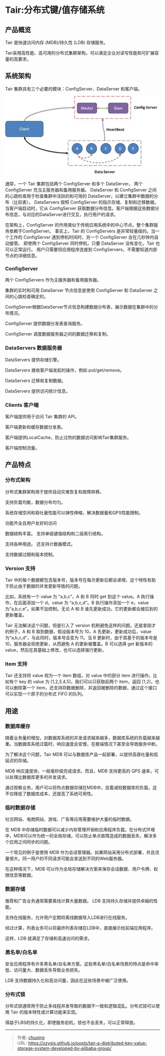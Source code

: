 # Tair:分布式键/值存储系统


## 产品概览
Tair 是快速访问内存 (MDB)/持久性 (LDB) 存储服务。

Tair采用高性能、高可用的分布式集群架构，可以满足企业对读写性能和可扩展容量的高要求。

## 系统架构
Tair 集群具有三个必要的模块：ConfigServer、DataServer 和客户端。

<!-- more -->

![Architecture](tair_structure.jpg)

通常，一个 Tair 集群包括两个 ConfigServer 和多个 DataServer。 两个 ConfigServer 充当主服务器和备用服务器。 DataServer 和 ConfigServer 之间的心跳检查用于检查集群中活跃的和可用的 DataServer，以建立集群中数据的分布（比较表）。 DataServers 按照 ConfigServer 的指示存储、复制和迁移数据。当客户端启动时，它从 ConfigServer 获取数据分布信息。客户端根据这些数据分布信息，与对应的DataServer进行交互，执行用户的请求。

在架构上，ConfigServer 的作用类似于传统应用系统中的中心节点。整个集群服务依赖于ConfigServer。 事实上，Tair 的 ConfigServers 是非常轻量级的。当一个工作的 ConfigServer 遇到停机时间时，另一个 ConfigServer 会在几秒钟内自动接管。 即使两个 ConfigServer 同时停机，只要 DataServer 没有变化，Tair 也可以正常运行。 用户只需要将应用程序连接到 ConfigServers，不需要知道内部节点的详细信息。

### ConfigServer
两个 ConfigServers 作为主服务器和备用服务器。

集群的实时和可用 DataServer 节点信息是使用 ConfigServer 和 DataServer 之间的心跳检查确定的。

ConfigServer根据DataServer节点信息构建数据分布表，展示数据在集群中的分布情况。

ConfigServer 提供数据分发表查询服务。

ConfigServer 调度数据服务器之间的数据迁移和复制。

### DataServers 数据服务器
DataServers 提供存储引擎。

DataServers 接收客户端发起的操作，例如 put/get/remove。

DataServers 迁移和复制数据。

DataServers 提供访问统计信息。

### Clients 客户端
客户端提供用于访问 Tair 集群的 API。

客户端更新和缓存数据分发表。

客户端提供LocalCache，防止过热的数据访问影响Tair集群服务。

客户端控制流量。

## 产品特点
### 分布式架构
分布式集群架构用于提供自动灾难恢复和故障转移。

支持负载均衡，数据分布均匀。

系统存储空间和吞吐量性能可以弹性伸缩，解决数据量和QPS性能限制。

功能齐全且用户友好的访问

数据结构丰富。 支持单级键值结构和二级索引结构。

支持各种用途。 还支持计数器模式。

支持数据过期和版本控制。

### Version 支持
Tair 中的每个数据都包含版本号，版本号在每次更新后都会递增。这个特性有助于防止由于数据的并发更新导致的问题。

比如，系统有一个 value 为 “a,b,c”，A 和 B 同时 get 到这个 value。A 执行操作，在后面添加一个 d，value 为 “a,b,c,d”。B 执行操作添加一个 e，value 为”a,b,c,e”。如果不加控制，无论 A 和 B 谁先更新成功，它的更新都会被后到的更新覆盖。

Tair 无法解决这个问题，但是引入了 version 机制避免这样的问题。还是拿刚才的例子，A 和 B 取到数据，假设版本号为 10，A 先更新，更新成功后，value 为”a,b,c,d”，与此同时，版本号会变为 11。当 B 更新时，由于其基于的版本号是 10，服务器会拒绝更新，从而避免 A 的更新被覆盖。B 可以选择 get 新版本的 value，然后在其基础上修改，也可以选择强行更新。

### Item 支持
Tair 还支持将 value 视为一个 item 数组，对 value 中的部分 item 进行操作。比如有个 key 的 value 为 [1,2,3,4,5]，我们可以只获取前两个 item，返回 [1,2]，也可以删除第一个 item，还支持将数据删除，并返回被删除的数据，通过这个接口可以实现一个原子的分布式 FIFO 的队列。



## 用途
### 数据库缓存
随着业务量的增加，对数据库系统的并发请求越来越多，数据库系统的负载越来越重。当数据库系统过载时，响应速度会变慢，在极端情况下甚至会导致服务中断。

为了解决这个问题，Tair MDB 可以与数据库产品一起部署，以提供高吞吐量和低延迟的存储。

MDB 响应速度快，一般毫秒级完成请求。而且，MDB 支持更高的 QPS 速率，可以处理比数据库更多的并发请求。

通过观察业务，用户可以将热点数据存储在MDB中，显着减轻数据库的负载。这不仅降低了数据库成本，还提高了系统可用性。

### 临时数据存储
社交网站、电商网站、游戏、广告等应用需要维护大量的临时数据。

在 MDB 中存储临时数据可以减少内存管理开销和应用程序负载。在分布式环境中，MDB可以作为统一的全局存储，可以防止单点故障造成的数据丢失，解决多个应用之间同步的问题。

一个常见的例子是使用 MDB 作为会话管理器。如果网站采用分布式部署，并且流量很大，同一用户的不同请求可能会发送到不同的Web服务器。

在这种情况下，MDB 可以作为全局存储解决方案来保存会话数据、用户令牌、权限信息等数据。

### 数据存储
推荐和广告业务通常需要离线计算大量数据。 LDB 支持持久存储并提供卓越的性能。

支持在线服务，允许用户定期将离线数据导入LDB进行在线服务。

经过计算，列表业务可以将最终列表存储在LDB中，直接展示给前端应用程序。

这样，LDB 就满足了存储和高速访问的需求。

### 黑名单/白名单
安全应用程序有许多黑名单/白名单方案。这些黑名单/白名单场景的特点是命中率低、访问量大、数据丢失导致业务损失。

LDB 支持数据持久化和高访问量，因此在这些场景中被广泛使用。

### 分布式锁
分布式锁通常用于防止多线程并发导致的数据不一致和逻辑混乱。分布式锁可以使用 Tair 的版本特性或计算功能来实现。

得益于LBS的持久化，即使服务宕机，锁也不会丢失，可以正常释放。



---

> 作者: [chuxing](https://github.com/xzygis)  
> URL: https://xzygis.github.io/posts/tair-a-distributed-key-value-storage-system-developed-by-alibaba-group/  

